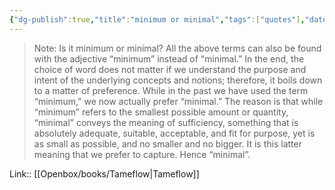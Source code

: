 ```yaml
---
{"dg-publish":true,"title":"minimum or minimal","tags":["quotes"],"date":"2023-03-07T09:27:39+04:00","modified_at":"2023-07-12T15:52:14+03:00","alias":"minimum or minimal","dg-path":"/quotes/202303070927.md","permalink":"/quotes/202303070927/","dgPassFrontmatter":true}
---
```



> Note: Is it minimum or minimal? All the above terms can also be found with the adjective “minimum” instead of “minimal.” In the end, the choice of word does not matter if we understand the purpose and intent of the underlying concepts and notions; therefore, it boils down to a matter of preference. While in the past we have used the term “minimum,” we now actually prefer “minimal.” The reason is that while “minimum” refers to the smallest possible amount or quantity, “minimal” conveys the meaning of sufficiency, something that is absolutely adequate, suitable, acceptable, and fit for purpose, yet is as small as possible, and no smaller and no bigger. It is this latter meaning that we prefer to capture. Hence “minimal”.

Link:: [[Openbox/books/Tameflow|Tameflow]]
